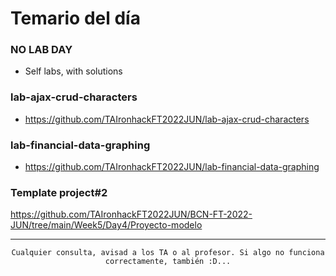 # Temario del día

### NO LAB DAY
- Self labs, with solutions

### lab-ajax-crud-characters
- https://github.com/TAIronhackFT2022JUN/lab-ajax-crud-characters

### lab-financial-data-graphing
- https://github.com/TAIronhackFT2022JUN/lab-financial-data-graphing

### Template project#2
https://github.com/TAIronhackFT2022JUN/BCN-FT-2022-JUN/tree/main/Week5/Day4/Proyecto-modelo

<hr>

<div align="center">

```
Cualquier consulta, avisad a los TA o al profesor. Si algo no funciona correctamente, también :D...
```

</div>